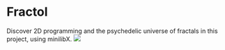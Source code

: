 # Fractol
Discover 2D programming and the psychedelic universe of fractals in this project, using minilibX.
<img src="https://www.linkedin.com/media-proxy/ext?w=1200&h=675&hash=GiLQ3aWpO46hpnV9%2F82BFKV0M2s%3D&ora=1%2CaFBCTXdkRmpGL2lvQUFBPQ%2CxAVta5g-0R6plxVUzgUv5K_PrkC9q0RIUJDPBy-jUiev-tODf3Xge8Lff7G8pVgQcS4EkAI7euqpSC3gFNu1NdCvKg">
